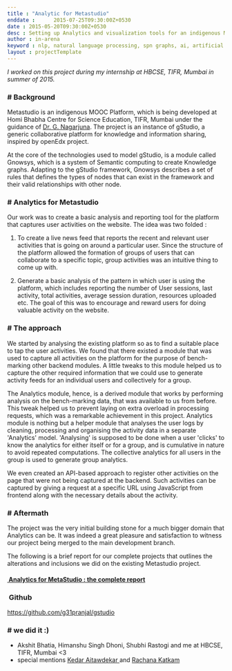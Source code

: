 ```yaml
---
title : "Analytic for Metastudio"
enddate :      2015-07-25T09:30:00Z+0530
date : 2015-05-20T09:30:00Z+0530
desc : Setting up Analytics and visualization tools for an indigenous MOOC platform
author : in-arena
keyword : nlp, natural language processing, spn graphs, ai, artificial intelligence
layout : projectTemplate
---
```


*I worked on this project during my internship at HBCSE, TIFR, Mumbai in summer of 2015.*

### # Background

Metastudio is an indigenous MOOC Platform, which is being developed at Homi Bhabha Centre for Science Education, TIFR, Mumbai under the guidance of [Dr. G. Nagarjuna](https://en.wikipedia.org/wiki/Nagarjuna_G.). The project is an instance of gStudio, a generic collaborative platform for knowledge and information sharing, inspired by openEdx project. 

At the core of the technologies used to model gStudio, is a module called Gnowsys, which is a system of Semantic computing to create Knowledge graphs. Adapting to the gStudio framework, Gnowsys describes a set of rules that defines the types of nodes that can exist in the framework and their valid relationships with other node. 

### # Analytics for Metastudio

Our work was to create a basic analysis and reporting tool for the platform that captures user activities on the website. The idea was two folded : 

1.  To create a live news feed that reports the recent and relevant user activities that is going on around a particular user. Since the structure of the platform allowed the formation of groups of users that can collaborate to a specific topic, group activities was an intuitive thing to come up with. 

2. Generate a basic analysis of the pattern in which user is using the platform, which includes reporting the number of User sessions, last activity, total activities, average session duration, resources uploaded etc. The goal of this was to encourage and reward users for doing valuable activity on the website.

### # The approach 

We started by analysing the existing platform so as to find a suitable place to tap the user activities. We found that there existed a module that was used to capture all activities on the platform for the purpose of bench-marking other backend modules. A little tweaks to this module helped us to capture the other required information that we could use to generate activity feeds for an individual users and collectively for a group. 

The Analytics module, hence, is a derived module that works by performing analysis on the bench-marking data, that was available to us from before. This tweak helped us to prevent laying on extra overload in processing requests, which was a remarkable achievement in this project. Analytics module is nothing but a helper module that analyses the user logs by cleaning, processing and organising the activity data in a separate 'Analytics' model. 'Analysing' is supposed to be done when a user 'clicks' to know the analytics for either itself or for a group, and is cumulative in nature to avoid repeated computations. The collective analytics for all users in the group is used to generate group analytics.

We even created an API-based approach to register other activities on the page that were not being captured at the backend. Such activities can be captured by giving a request at a specific URL using JavaScript from frontend along with the necessary details about the activity.

### # Aftermath

The project was the very initial building stone for a much bigger domain that Analytics can be. It was indeed a great pleasure and satisfaction to witness our project being merged to the main development branch. 

The following is a brief report for our complete projects that outlines the alterations and inclusions we did on the existing Metastudio project. 

#### <a href="/assets/ps1-report.pdf" target="_blank"> <i class="fa fa-download"></i>&nbsp;Analytics for MetaStudio : the complete report</a>

### <i class="fa fa-github"></i>&nbsp;Github
<a href="https://github.com/g31pranjal/gstudio" target="_blank">https://github.com/g31pranjal/gstudio</a>

### # we did it :)

- Akshit Bhatia, Himanshu Singh Dhoni, Shubhi Rastogi and me at HBCSE, TIFR, Mumbai <3
- special mentions <a href="https://github.com/kedar2a" target="_blank">Kedar Aitawdekar
</a> and <a href="https://github.com/katkamrachana" target="_blank">Rachana Katkam </a>


